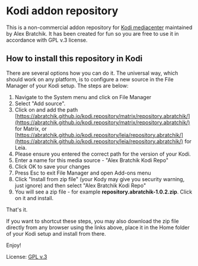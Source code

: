 # Kodi addon repository

This is a non-commercial addon repository for [Kodi mediacenter](https://kodi.tv) 
maintained by Alex Bratchik.
It has been created for fun so you are free to use it in  accordance 
with GPL v.3 license.

## How to install this repository in Kodi

There are several options how you can do it. The universal way, which 
should work on any platform, is to configure a new source in the 
File Manager of your Kodi setup. The steps are below:

1. Navigate to the System menu and click on File Manager
2. Select "Add source". 
3. Click on <None> and add the path 
   [https://abratchik.github.io/kodi.repository/matrix/repository.abratchik/](https://abratchik.github.io/kodi.repository/matrix/repository.abratchik/)
   for Matrix, or 
   [https://abratchik.github.io/kodi.repository/leia/repository.abratchik/](https://abratchik.github.io/kodi.repository/leia/repository.abratchik/) 
   for Leia.
4. Please ensure you entered the correct path for the version of your Kodi.
5. Enter a name for this media source - "Alex Bratchik Kodi Repo"
6. Click OK to save your changes
7. Press Esc to exit File Manager and open Add-ons menu
8. Click "Install from zip file" (your Kody may give you security warning, just ignore)
   and then select "Alex Bratchik Kodi Repo"
9. You will see a zip file - for example **repository.abratchik-1.0.2.zip**. Click on it
   and install.
   
That's it.

If you want to shortcut these steps, you may also download the zip file directly 
from any browser using the links above, place it in the Home folder of your
Kodi setup and install from there.

Enjoy!

License: [GPL v.3](http://www.gnu.org/copyleft/gpl.html)